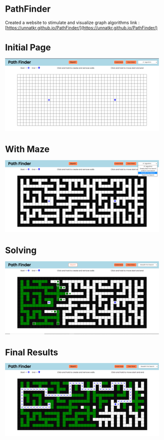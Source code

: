 # PathFinder

Created a website to stimulate and visualize graph algorithms
link : [https://unnatkr.github.io/PathFinder/](https://unnatkr.github.io/PathFinder/)

# Initial Page

![Initial image](images/Initial.png)

# With Maze

![Image with Maze](images/With_Maze.png)

# Solving

![Image showing the path generating](images/Solving.png)

# Final Results

![Final image image](images/Final.png)
